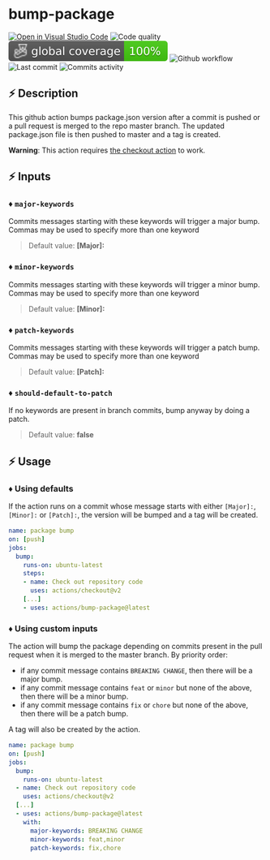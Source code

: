 # bump-package

[![Open in Visual Studio Code](https://open.vscode.dev/badges/open-in-vscode.svg)](https://open.vscode.dev/jpb06/bump-package)
![Code quality](https://img.shields.io/codefactor/grade/github/jpb06/bump-package?logo=codefactor)
![Total coverage](./badges/coverage-global%20coverage.svg)
![Github workflow](https://img.shields.io/github/workflow/status/jpb06/bump-package/checks?label=last%20workflow&logo=github-actions)
![Last commit](https://img.shields.io/github/last-commit/jpb06/bump-package?logo=git)
![Commits activity](https://img.shields.io/github/commit-activity/m/jpb06/bump-package?logo=github)

## :zap: Description

This github action bumps package.json version after a commit is pushed or a pull request is merged to the repo master branch. The updated package.json file is then pushed to master and a tag is created.

**Warning**: This action requires [the checkout action](https://github.com/actions/checkout) to work.

## :zap: Inputs

### :diamonds: `major-keywords`

Commits messages starting with these keywords will trigger a major bump. Commas may be used to specify more than one keyword

> Default value: **[Major]:**

### :diamonds: `minor-keywords`

Commits messages starting with these keywords will trigger a minor bump. Commas may be used to specify more than one keyword

> Default value: **[Minor]:**

### :diamonds: `patch-keywords`

Commits messages starting with these keywords will trigger a patch bump. Commas may be used to specify more than one keyword

> Default value: **[Patch]:**

### :diamonds: `should-default-to-patch`

If no keywords are present in branch commits, bump anyway by doing a patch.

> Default value: **false**

## :zap: Usage

### :diamonds: Using defaults

If the action runs on a commit whose message starts with either `[Major]:`, `[Minor]:` or `[Patch]:`, the version will be bumped and a tag will be created.

```yaml
name: package bump
on: [push]
jobs:
  bump:
    runs-on: ubuntu-latest
    steps:
    - name: Check out repository code
      uses: actions/checkout@v2
    [...]
    - uses: actions/bump-package@latest
```

### :diamonds: Using custom inputs

The action will bump the package depending on commits present in the pull request when it is merged to the master branch. By priority order:

- if any commit message contains `BREAKING CHANGE`, then there will be a major bump.
- if any commit message contains `feat` or `minor` but none of the above, then there will be a minor bump.
- if any commit message contains `fix` or `chore` but none of the above, then there will be a patch bump.

A tag will also be created by the action.

```yaml
name: package bump
on: [push]
jobs:
  bump:
    runs-on: ubuntu-latest
  - name: Check out repository code
    uses: actions/checkout@v2
  [...]
  - uses: actions/bump-package@latest
    with:
      major-keywords: BREAKING CHANGE
      minor-keywords: feat,minor
      patch-keywords: fix,chore
```
